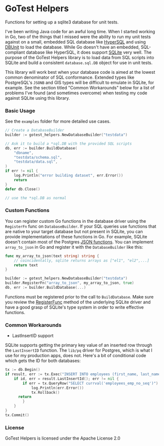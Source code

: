 # GoTest Helpers

Functions for setting up a sqlite3 database for unit tests.

I've been writing Java code for an awful long time.  When I started working in Go, two
of the things that I missed were the ability to run my unit tests against on a small, embedded
SQL database like [HyperSQL](http://hsqldb.org) and using [DBUnit](http://dbunit.sourceforge.net)
to load the database.  While Go doesn't have an embedded, SQL-compliant database like HyperSQL,
it does support [SQLite](https://www.sqlite.org) very well.  The purpose of the GoTest Helpers
library is to load data from SQL scripts into SQLite and build a consistent `database.sql.DB`
object for use in unit tests.

This library will work best when your database code is aimed at the lowest common denominator
of SQL conformance.  Extended types like PostgreSQL's `JSONB` and GIS types will be difficult
to emulate in SQLite, for example.  See the section titled "Common Workarounds" below for a list
of problems I've found (and sometimes overcome) when testing my code against SQLite using this
library.

### Basic Usage

See the `examples` folder for more detailed use cases.

```go
// Create a DatabaseBuilder
builder := gotest_helpers.NewDatabaseBuilder("testdata")

// Ask it to build a *sql.DB with the provided SQL scripts
db, err := builder.BuildDatabase(
	"dbname",
	"testdata/schema.sql",
	"testdata/data.sql",
)
if err != nil {
	log.Println("error building dataset", err.Error())
	return
}
defer db.Close()

// use the *sql.DB as normal
```

### Custom Functions

You can register custom Go functions in the database driver using the `RegisterFn` func
on `DatabaseBuilder`.  If your SQL queries use functions that are native to your target
database but not present in SQLite, you can provide implementations of these functions in
Go.  For example, SQLite doesn't contain most of the Postgres
[JSON functions](http://www.postgresql.org/docs/9.4/static/functions-json.html).  You
can implement `array_to_json` in Go and register it with the `DatabaseBuilder` like this:

```go
func my_array_to_json(text string) string {
	// coincidentally, sqlite returns arrays as ["el1", "el2",...]
	return text
}

builder := gotest_helpers.NewDatabaseBuilder("testdata")
builder.RegisterFn("array_to_json", my_array_to_json, true)
db, err := builder.BuildDatabase(...)
```

Functions must be registered prior to the call to `BuildDatabase`.  Make sure you review
the [RegisterFunc](https://godoc.org/github.com/mattn/go-sqlite3#SQLiteConn.RegisterFunc)
method of the underlying SQLite driver and have a good grasp of SQLite's type system in 
order to write effective functions.

### Common Workarounds

* LastInsertID support

SQLite supports getting the primary key value of an inserted row through the `LastInsertID`
function.  The `lib/pq` driver for Postgres, which is what I use for my production apps, does
not.  Here's a bit of conditional code which gets the ID for both databases:

```go
tx := db.Begin()
if result, err := tx.Exec("INSERT INTO employees (first_name, last_name, hire_date) VALUES ($1, $2, $3)", "Paul", "Mietz Egli", "2010-06-21"); err == nil {
	if id, err = result.LastInsertId(); err != nil {
		if err = tx.QueryRow("SELECT currval('employees_emp_no_seq')").Scan(&id); err != nil {
			log.Println(err.Error())
			tx.Rollback()
      return
		}
	}
}
tx.Commit()
```

### License

GoTest Helpers is licensed under the Apache License 2.0
